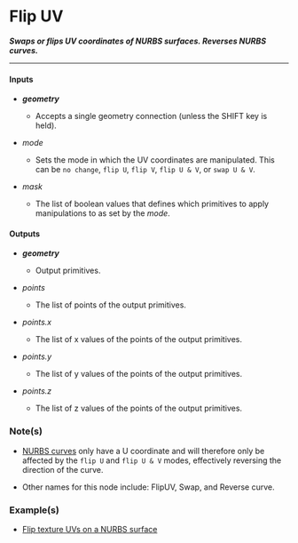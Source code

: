 # Flip UV

**_Swaps or flips UV coordinates of NURBS surfaces. Reverses NURBS curves._**

---


#### Inputs

* **_geometry_**

  * Accepts a single geometry connection (unless the SHIFT key is held).

* _mode_

  * Sets the mode in which the UV coordinates are manipulated. This can be `no change`, `flip U`, `flip V`, `flip U & V`, or `swap U & V`.

* _mask_

  * The list of boolean values that defines which primitives to apply manipulations to as set by the _mode_.


#### Outputs

* **_geometry_**

  * Output primitives.

* _points_

  * The list of points of the output primitives.

* _points.x_

  * The list of x values of the points of the output primitives.

* _points.y_

  * The list of y values of the points of the output primitives.

* _points.z_

  * The list of z values of the points of the output primitives.


### Note(s)

* [NURBS curves](/concepts/GeneralConcepts/nurbsCurve.md) only have a U coordinate and will therefore only be affected by the `flip U` and `flip U & V` modes, effectively reversing the direction of the curve.

* Other names for this node include: FlipUV, Swap, and Reverse curve.


### Example(s)

* <a href="https://creator.trimble.com/graph?assetURI=whp:67f86262-b4ca-4351-8c0b-157693ae3711&version=latest" target="_blank">Flip texture UVs on a NURBS surface</a>
